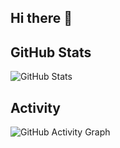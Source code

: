## Hi there 👋


## GitHub Stats

![GitHub Stats](https://github-readme-stats.vercel.app/api?username=Dellrall&show_icons=true&theme=radical)


## Activity

![GitHub Activity Graph](https://github-readme-activity-graph.vercel.app/graph?username=Dellrall&theme=react-dark)
